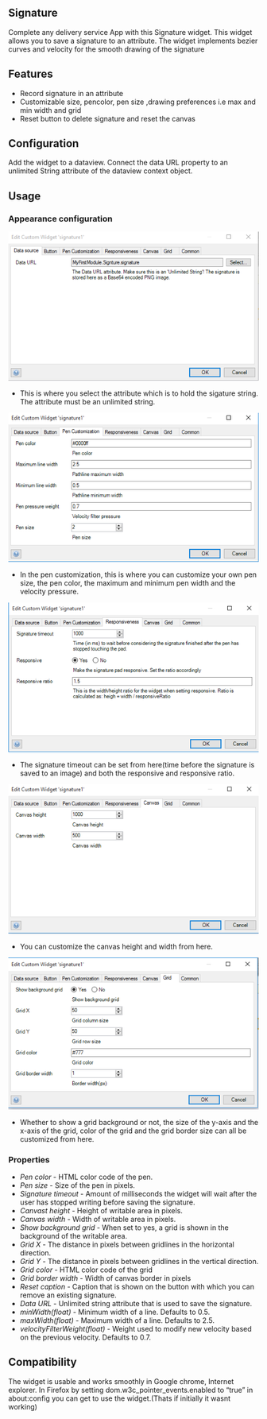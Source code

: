 ## Signature
Complete any delivery service App with this Signature widget.
This widget allows you to save a signature to an attribute.
The widget implements bezier curves and velocity for the smooth drawing of the signature

## Features
* Record signature in an attribute
* Customizable size, pencolor, pen size ,drawing preferences i.e max and min width and grid
* Reset button to delete signature and reset the canvas

## Configuration
Add the widget to a dataview. Connect the data URL property to an unlimited String attribute of the dataview context object.

## Usage

### Appearance configuration
![Data source](/assets/Appearance.PNG)
- This is where you select the attribute which is to hold the sigature string. The attribute must be an unlimited string.

![Data source](/assets/penCustomization.PNG)
- In the pen customization, this is where you can customize your own pen size, the pen color, the maximum and minimum pen width and the velocity pressure.

![Data source](/assets/response.PNG)
- The signature timeout can be set from here(time before the signature is saved to an image) and both the responsive and responsive ratio.

![Data source](/assets/canvas.PNG)
- You can customize the canvas height and width from here.

![Data source](/assets/grid.PNG)
- Whether to show a grid background or not, the size of the y-axis and the x-axis of the grid,
color of the grid and the grid border size can all be customized from here.


### Properties
* *Pen color* - HTML color code of the pen.
* *Pen size* - Size of the pen in pixels.
* *Signature timeout* - Amount of milliseconds the widget will wait after the user has stopped writing before saving the signature.
* *Canvast height* - Height of writable area in pixels.
* *Canvas width* - Width of writable area in pixels.
* *Show background grid* - When set to yes, a grid is shown in the background of the writable area.
* *Grid X* - The distance in pixels between gridlines in the horizontal direction.
* *Grid Y* - The distance in pixels between gridlines in the vertical direction.
* *Grid color* - HTML color code of the grid
* *Grid border width* - Width of canvas border in pixels
* *Reset caption* - Caption that is shown on the button with which you can remove an existing signature.
* *Data URL* - Unlimited string attribute that is used to save the signature.
* *minWidth(float)* - Minimum width of a line. Defaults to 0.5.
* *maxWidth(float)* - Maximum width of a line. Defaults to 2.5.
* *velocityFilterWeight(float)* - Weight used to modify new velocity based on the previous    velocity. Defaults to 0.7.

## Compatibility
The widget is usable and works smoothly in Google chrome, Internet explorer. 
In Firefox by setting dom.w3c_pointer_events.enabled to “true” in about:config you can get to use the widget.(Thats if initially it wasnt working)

